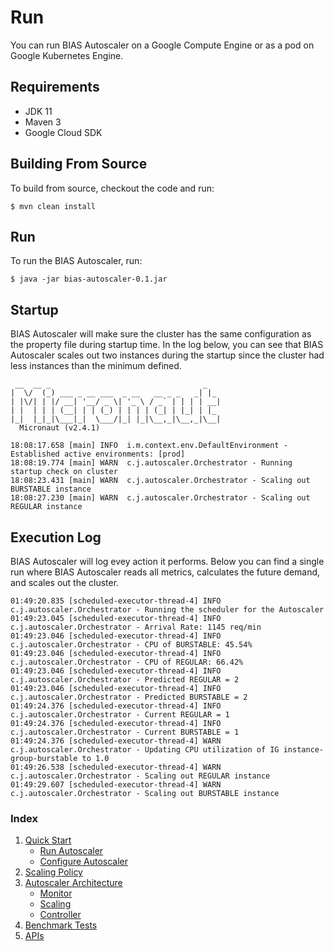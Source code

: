 # Run
You can run BIAS Autoscaler on a Google Compute Engine or as a pod on Google Kubernetes
Engine.

## Requirements
- JDK 11
- Maven 3
- Google Cloud SDK

## Building From Source
To build from source, checkout the code and run:
```
$ mvn clean install
```
## Run
To run the BIAS Autoscaler, run:

```
$ java -jar bias-autoscaler-0.1.jar
```

## Startup
BIAS Autoscaler will make sure the cluster has the same configuration as the property
file during startup time. In the log below, you can see that BIAS Autoscaler scales out two 
instances during the startup since the cluster had less instances than the minimum defined. 

```
 __  __ _                                  _   
|  \/  (_) ___ _ __ ___  _ __   __ _ _   _| |_ 
| |\/| | |/ __| '__/ _ \| '_ \ / _` | | | | __|
| |  | | | (__| | | (_) | | | | (_| | |_| | |_ 
|_|  |_|_|\___|_|  \___/|_| |_|\__,_|\__,_|\__|
  Micronaut (v2.4.1)

18:08:17.658 [main] INFO  i.m.context.env.DefaultEnvironment - Established active environments: [prod]
18:08:19.774 [main] WARN  c.j.autoscaler.Orchestrator - Running startup check on cluster
18:08:23.431 [main] WARN  c.j.autoscaler.Orchestrator - Scaling out BURSTABLE instance
18:08:27.230 [main] WARN  c.j.autoscaler.Orchestrator - Scaling out REGULAR instance
```


## Execution Log
BIAS Autoscaler will log evey action it performs. Below you can find a single run where BIAS
Autoscaler reads all metrics, calculates the future demand, and scales out the cluster.
```
01:49:20.835 [scheduled-executor-thread-4] INFO  c.j.autoscaler.Orchestrator - Running the scheduler for the Autoscaler
01:49:23.045 [scheduled-executor-thread-4] INFO  c.j.autoscaler.Orchestrator - Arrival Rate: 1145 req/min
01:49:23.046 [scheduled-executor-thread-4] INFO  c.j.autoscaler.Orchestrator - CPU of BURSTABLE: 45.54%
01:49:23.046 [scheduled-executor-thread-4] INFO  c.j.autoscaler.Orchestrator - CPU of REGULAR: 66.42%
01:49:23.046 [scheduled-executor-thread-4] INFO  c.j.autoscaler.Orchestrator - Predicted REGULAR = 2
01:49:23.046 [scheduled-executor-thread-4] INFO  c.j.autoscaler.Orchestrator - Predicted BURSTABLE = 2
01:49:24.376 [scheduled-executor-thread-4] INFO  c.j.autoscaler.Orchestrator - Current REGULAR = 1
01:49:24.376 [scheduled-executor-thread-4] INFO  c.j.autoscaler.Orchestrator - Current BURSTABLE = 1
01:49:24.376 [scheduled-executor-thread-4] WARN  c.j.autoscaler.Orchestrator - Updating CPU utilization of IG instance-group-burstable to 1.0
01:49:26.538 [scheduled-executor-thread-4] WARN  c.j.autoscaler.Orchestrator - Scaling out REGULAR instance
01:49:29.607 [scheduled-executor-thread-4] WARN  c.j.autoscaler.Orchestrator - Scaling out BURSTABLE instance
```


### Index

1. [Quick Start](../src/1-quick-start.md)
   - [Run Autoscaler](../src/1-1-run.md)
   - [Configure Autoscaler](../src/1-2-configure.md)
2. [Scaling Policy](../src/2-scaling-policy.md)
3. [Autoscaler Architecture](../src/3-architecture.md)
   - [Monitor](../src/3-1-monitor.md)
   - [Scaling](3-2-scaling.md)
   - [Controller](../src/3-3-controller.md)
4. [Benchmark Tests](../src/4-benchmark-tests.md)
5. [APIs](../src/5-apis.md)
